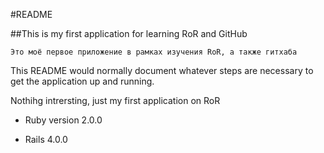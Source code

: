 #README

##This is my first application for learning RoR and GitHub

`Это моё первое приложение в рамках изучения RoR, а также гитхаба`

This README would normally document whatever steps are necessary to get the application up and running.

Nothihg intrersting, just my first application on RoR

* Ruby version 2.0.0

* Rails 4.0.0

